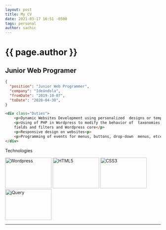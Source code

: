 ```yaml
---
layout: post
title: My CV
date: 2021-03-17 16:51 -0500
tags: personal
author: sachic
---
```


# {{ page.author }} 
## Junior Web Programer

```json
{
  "position": "Junior Web Programmer",
  "company": "Ideándola",
  "fromDate": "2019-10-07",
  "toDate": "2020-04-30",
}
```

```html
<div class="Duties">
    <p>Dynamic Websites Development using personalized  designs or templates</p>
    <p>Using of PHP in Wordpress to modify the behavior of  taxonomies, hooks, 
    fields and filters and Wordpress core</p>
    <p>Responsive design on websites<p>
    <p>Programming of events for menus, buttons, drop-down  menus, etcetera</p>
</div>                                                                                
```

Technologies

![Wordpress][Wordpress]
![HTML5][HTML5]
![CSS3][CSS3]
![jQuery][jQuery]

[Wordpress]:https://cdn.svgporn.com/logos/wordpress-icon.svg#thumbnail
[HTML5]:https://cdn.svgporn.com/logos/html-5.svg#thumbnail
[CSS3]:https://cdn.svgporn.com/logos/css-3.svg#thumbnail
[jQuery]:https://cdn.svgporn.com/logos/jquery.svg#thumbnail

***

<style>
    img[src*="#thumbnail"] {
        width:150px;
        height:100px;
    }
</style>